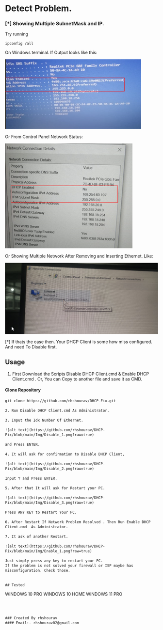 # Detect Problem.
### [*] Showing Multiple SubnetMask and IP.
Try running 
```
ipconfig /all
```
On Windows terminal.
If Output looks like this:

![alt text](https://github.com/rhshourav/DHCP-Fix/blob/main/Img/Problem_hint_1.png?raw=true)

Or From Control Panel Network Status:

![alt text](https://github.com/rhshourav/DHCP-Fix/blob/main/Img/Problem_hint_1.2.png?raw=true)

Or Showing Multiple Network After Removing and Inserting Ethernet.
Like:

![alt text](https://github.com/rhshourav/DHCP-Fix/blob/main/Img/Problem_hint_2.png?raw=true)

[*] If thats the case then. Your DHCP Client is some how miss configured. And need To Disable first.

## Usage
1. First Download the Scripts Disable DHCP Client.cmd & Enable DHCP Client.cmd .
 Or, You can Copy to another file and save it as CMD.
#### Clone Repository
```
git clone https://github.com/rhshourav/DHCP-Fix.git

2. Run Disable DHCP Client.cmd As Administrator.

3. Input the Idx Number Of Ethernet.

![alt text](https://github.com/rhshourav/DHCP-Fix/blob/main/Img/Disable_1.png?raw=true)

and Press ENTER.

4. It will ask for confirmation to Disable DHCP Client,

![alt text](https://github.com/rhshourav/DHCP-Fix/blob/main/Img/Disable_2.png?raw=true)

Input Y and Press ENTER.

5. After that It will ask for Restart your PC.

![alt text](https://github.com/rhshourav/DHCP-Fix/blob/main/Img/Disable_3.png?raw=true)

Press ANY KEY to Restart Your PC.

6. After Restart If Network Problem Resolved . Then Run Enable DHCP Client.cmd  As Administrator.

7. It ask of another Restart.

![alt text](https://github.com/rhshourav/DHCP-Fix/blob/main/Img/Enable_1.png?raw=true)

Just simply press any key to restart your PC. 
If the problem is not solved your firewall or ISP maybe has misconfiguration. Check those.


## Tested
```
WINDOWS 10 PRO
WINDOWS 10 HOME
WINDOWS 11 PRO
```



### Created By rhshourav
#### Email:- rhshourav02@gmail.com